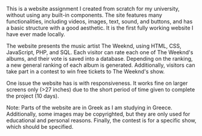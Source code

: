 This is a website assignment I created from scratch for my university, without using any built-in components. The site features many functionalities, including videos, images, text, sound, and buttons, and has a basic structure with a good aesthetic. It is the first fully working website I have ever made locally.

The website presents the music artist The Weeknd, using HTML, CSS, JavaScript, PHP, and SQL. Each visitor can rate each one of The Weeknd's albums, and their vote is saved into a database. Depending on the ranking, a new general ranking of each album is generated. Additionally, visitors can take part in a contest to win free tickets to The Weeknd's show.

One issue the website has is with responsiveness. It works fine on larger screens only (>27 inches) due to the short period of time given to complete the project (10 days).

Note: Parts of the website are in Greek as I am studying in Greece. Additionally, some images may be copyrighted, but they are only used for educational and personal reasons. Finally, the contest is for a specific show, which should be specified.
